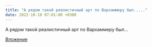 ```yaml
---
title: "А рядом такой реалистичный арт по Вархаммеру был....."
date: 2022-10-10 07:01:00 +0300
---
```


А рядом такой реалистичный арт по Вархаммеру был...

[Вложение](https://vk.com/photo41076938_457249148)
